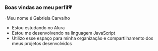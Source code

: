 ###   Boas vindas  ao meu perfil💗

-Meu nome é Gabriela Carvalho

- Estou estudando no Alura
- Estou me desenvolvendo na linguagem JavaScript
- Utilizo esse espaço para minha organização e compartilhamento dos meus projetos desenvolvidos 

<!-- ### você pode entrar em contato comigo 📞 💭
![](https://tenor.com/pt-BR/view/cute-aesthetic-emote-mail-gif-23059132)
gabriela.fernandes.carvalho@escola.pr.gov.br

@hiisgabs__
